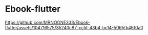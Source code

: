# Ebook-flutter

https://github.com/MRNOONE333/Ebook-flutter/assets/104716575/35240c87-cc5f-43b4-bc14-5065fb46f0a0

